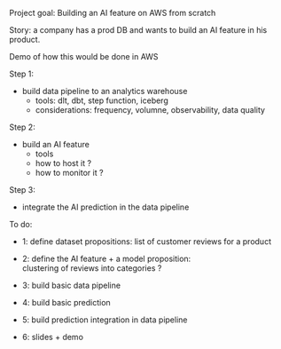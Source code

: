 Project goal: Building an AI feature on AWS from scratch

Story:
a company has a prod DB and wants to build an AI feature in his product.

Demo of how this would be done in AWS

Step 1: 
- build data pipeline to an analytics warehouse
     - tools: dlt, dbt, step function, iceberg
     - considerations: frequency, volumne, observability, data quality

Step 2:
- build an AI feature
     - tools
     - how to host it ?
     - how to monitor it ?

Step 3:
- integrate the AI prediction in the data pipeline


To do:
- 1: define dataset
    propositions: 
        list of customer reviews for a product

- 2: define the AI feature + a model
    proposition:  
        clustering of reviews into categories ?

- 3: build basic data pipeline
- 4: build basic prediction
- 5: build prediction integration in data pipeline
- 6: slides + demo
